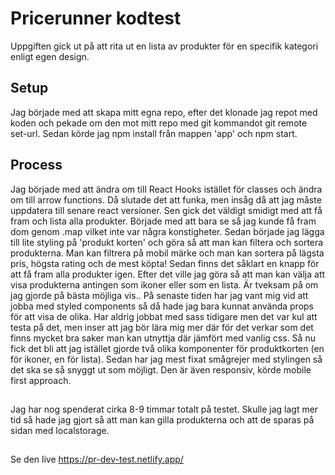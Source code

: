 # Pricerunner kodtest
Uppgiften gick ut på att rita ut en lista av produkter för en specifik kategori enligt egen design.

## Setup
Jag började med att skapa mitt egna repo, efter det klonade jag repot med koden och pekade om den mot mitt repo med git kommandot git remote set-url. Sedan körde jag npm install från mappen 'app' och npm start.

## Process
Jag började med att ändra om till React Hooks istället för classes och ändra om till arrow functions. Då slutade det att funka, men insåg då att jag måste uppdatera till senare react versioner. Sen gick det väldigt smidigt med att få fram och lista alla produkter. Började med att bara se så jag kunde få fram dom genom .map vilket inte var några konstigheter. Sedan började jag lägga till lite styling på 'produkt korten' och göra så att man kan filtera och sortera produkterna. Man kan filtrera på mobil märke och man kan sortera på lägsta pris, högsta rating och de mest köpta! Sedan finns det såklart en knapp för att få fram alla produkter igen. Efter det ville jag göra så att man kan välja att visa produkterna antingen som ikoner eller som en lista. Är tveksam på om jag gjorde på bästa möjliga vis.. På senaste tiden har jag vant mig vid att jobba med styled components så då hade jag bara kunnat använda props för att visa de olika. Har aldrig jobbat med sass tidigare men det var kul att testa på det, men inser att jag bör lära mig mer där för det verkar som det finns mycket bra saker man kan utnyttja där jämfört med vanlig css. Så nu fick det bli att jag istället gjorde två olika komponenter för produktkorten (en för ikoner, en för lista). Sedan har jag mest fixat smågrejer med stylingen så det ska se så snyggt ut som möjligt. Den är även responsiv, körde mobile first approach.

## 
Jag har nog spenderat cirka 8-9 timmar totalt på testet. Skulle jag lagt mer tid så hade jag gjort så att man kan gilla produkterna och att de sparas på sidan med localstorage.

##
Se den live
https://pr-dev-test.netlify.app/
